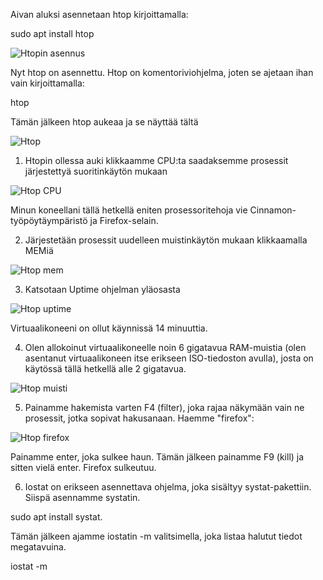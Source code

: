 Aivan aluksi asennetaan htop kirjoittamalla:

sudo apt install htop

![Htopin asennus](https://user-images.githubusercontent.com/72074501/117138068-397a4e00-adb3-11eb-894e-6a9df740ae20.png)

Nyt htop on asennettu. Htop on komentoriviohjelma, joten se ajetaan ihan vain kirjoittamalla:

htop

Tämän jälkeen htop aukeaa ja se näyttää tältä

![Htop](https://user-images.githubusercontent.com/72074501/117138155-4bf48780-adb3-11eb-899b-1c2a50f86724.png)

1. Htopin ollessa auki klikkaamme CPU:ta saadaksemme prosessit järjestettyä suoritinkäytön mukaan

![Htop CPU](https://user-images.githubusercontent.com/72074501/117138545-d5a45500-adb3-11eb-9afb-2f59cb2b88b8.png)

Minun koneellani tällä hetkellä eniten prosessoritehoja vie Cinnamon-työpöytäympäristö ja Firefox-selain.

2. Järjestetään prosessit uudelleen muistinkäytön mukaan klikkaamalla MEMiä

![Htop mem](https://user-images.githubusercontent.com/72074501/117138739-1c924a80-adb4-11eb-8d17-d4938b392941.png)

3. Katsotaan Uptime ohjelman yläosasta

![Htop uptime](https://user-images.githubusercontent.com/72074501/117139002-6418d680-adb4-11eb-94ec-5df587de674d.png)

Virtuaalikoneeni on ollut käynnissä 14 minuuttia.

4. Olen allokoinut virtuaalikoneelle noin 6 gigatavua RAM-muistia (olen asentanut virtuaalikoneen itse erikseen ISO-tiedoston avulla), josta on käytössä tällä hetkellä alle 2 gigatavua.

![Htop muisti](https://user-images.githubusercontent.com/72074501/117139358-d4275c80-adb4-11eb-960c-25624f19c4fb.png)

5. Painamme hakemista varten F4 (filter), joka rajaa näkymään vain ne prosessit, jotka sopivat hakusanaan. Haemme "firefox":

![Htop firefox](https://user-images.githubusercontent.com/72074501/117140925-a04d3680-adb6-11eb-8a2e-194fb3e340ff.png)

Painamme enter, joka sulkee haun. Tämän jälkeen painamme F9 (kill) ja sitten vielä enter. Firefox sulkeutuu.

6. Iostat on erikseen asennettava ohjelma, joka sisältyy systat-pakettiin. Siispä asennamme systatin. 

sudo apt install systat. 

Tämän jälkeen ajamme iostatin -m valitsimella, joka listaa halutut tiedot megatavuina.

iostat -m 


